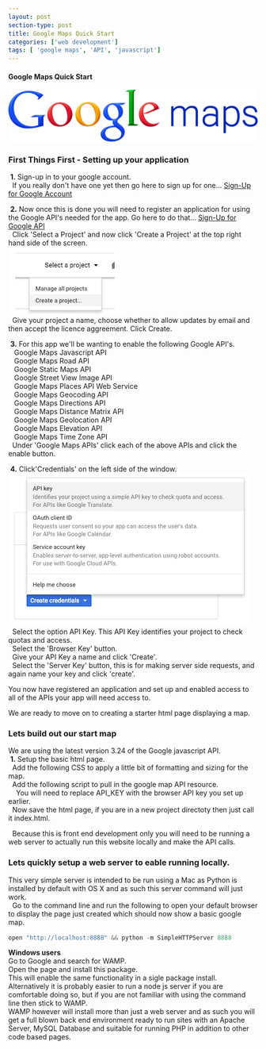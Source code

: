 ```yaml
---
layout: post
section-type: post
title: Google Maps Quick Start
categories: ['web development']
tags: [ 'google maps', 'API', 'javascript']
---
```



#### Google Maps Quick Start

![Google Maps](/img/Google_maps_logo.png "Google Maps")

### First Things First - Setting up your application

&nbsp;**1.** Sign-up in to your google account.  
&nbsp;&nbsp;If you really don't have one yet then go here to sign up for one... [Sign-Up for Google Account](https://accounts.google.com)    

&nbsp;**2.** Now once this is done you will need to register an application for using the Google API's needed for the app. Go here to do that... [Sign-Up for Google API](https://console.developers.google.com)  
&nbsp;&nbsp;Click 'Select a Project' and now click 'Create a Project' at the top right hand side of the screen.  
![Create a Project](/img/create_google_project.png "Create a Project")  
&nbsp;&nbsp;Give your project a name, choose whether to allow updates by email and then accept the licence aggreement. Click Create.  

&nbsp;**3.** For this app we'll be wanting to enable the following Google API's.  
&nbsp;&nbsp;&nbsp;Google Maps Javascript API  
&nbsp;&nbsp;&nbsp;Google Maps Road API  
&nbsp;&nbsp;&nbsp;Google Static Maps API  
&nbsp;&nbsp;&nbsp;Google Street View Image API  
&nbsp;&nbsp;&nbsp;Google Maps Places API Web Service  
&nbsp;&nbsp;&nbsp;Google Maps Geocoding API  
&nbsp;&nbsp;&nbsp;Google Maps Directions API  
&nbsp;&nbsp;&nbsp;Google Maps Distance Matrix API  
&nbsp;&nbsp;&nbsp;Google Maps Geolocation API  
&nbsp;&nbsp;&nbsp;Google Maps Elevation API  
&nbsp;&nbsp;&nbsp;Google Maps Time Zone API  
&nbsp;&nbsp;Under 'Google Maps APIs' click each of the above APIs and click the enable button.  

&nbsp;**4.** Click'Credentials' on the left side of the window.  
![Create API Keys](/img/APIKeys.png "Create API Keys")
&nbsp;&nbsp;Select the option API Key.  This API Key identifies your project to check quotas and access.  
&nbsp;&nbsp;Select the 'Browser Key' button.  
&nbsp;&nbsp;Give your API Key a name and click 'Create'.  
&nbsp;&nbsp;Select the 'Server Key' button, this is for making server side requests, and again name your key and click 'create'.  

You now have registered an application and set up and enabled access to all of the APIs your app will need access to.  

We are ready to move on to creating a starter html page displaying a map.  


### Lets build out our start map

We are using the latest version 3.24 of the Google javascript API.  
&nbsp;**1.** Setup the basic html page.  
&nbsp;&nbsp;Add the following CSS to apply a little bit of formatting and sizing for the map.      
&nbsp;&nbsp;Add the following script to pull in the google map API resource.  
&nbsp;&nbsp;&nbsp;&nbsp;You will need to replace API_KEY with the browser API key you set up earlier.  
&nbsp;&nbsp;Now save the html page, if you are in a new project directoty then just call it index.html.

&nbsp;&nbsp;Because this is front end development only you will need to be running a web server to actually run this website locally and make the API calls. 

 

### Lets quickly setup a web server to eable running locally.  

This very simple server is intended to be run using a Mac as Python is installed by default with OS X and as such this server command will just work.  
&nbsp;&nbsp;Go to the command line and run the following to open your default browser to display the page just created which should now show a basic google map.  
```javascript
open "http://localhost:8888" && python -m SimpleHTTPServer 8888
```


**Windows users**  
Go to Google and search for WAMP.  
Open the page and install this package.  
This will enable the same functionality in a sigle package install.    
Alternatively it is probably easier to run a node js server if you are comfortable doing so, but if you are not familiar with using the command line then stick to WAMP.  
WAMP however will install more than just a web server and as such you will get a full blown back end environment ready to run sites with an Apache Server, MySQL Database and suitable for running PHP in addition to other code based pages.  















